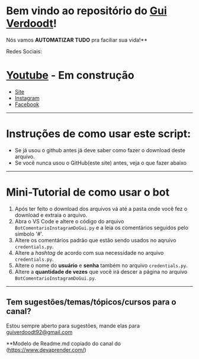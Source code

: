 # Bem vindo ao repositório do [Gui Verdoodt](https://www.beacons.page/guiverdoodt)!

Nós vamos **AUTOMATIZAR TUDO** pra faciliar sua vida!**

Redes Sociais:
# [Youtube](https://www.youtube.com/guiverdoodt) - Em construção
* [Site](www.beacons.page/guiverdoodt)
* [Instagram](https://www.instagram.com/guiverdoodt/)
* [Facebook](https://www.facebook.com/guiverdoodt92/)

---

# Instruções de como usar este script:

 - Se já usou o github antes já deve saber como fazer o download deste arquivo.
 - Se você nunca usou o GitHub(este site) antes, veja o que fazer abaixo

---

# Mini-Tutorial de como usar o bot

1. Após ter feito o download dos arquivos vá até a pasta onde você fez o download e extraia o arquivo.
2. Abra o VS Code e altere o código do arquivo `BotComentarioInstagramDoGui.py` e a leia os comentários seguidos pelo simbolo '#'.
3. Altere os comentários padrão que estão sendo usados no aqruivo `credentials.py`.
4. Altere a *hashtag* de acordo com sua necessidade no arquivo `credentials.py`.
5. Altere o nome do **usuário** e **senha** também no arquivo `credentials.py`.
6. Altere a **quantidade de vezes** que você irá descer a página no arquivo `BotComentarioInstagramDoGui.py`.

---

## Tem sugestões/temas/tópicos/cursos para o canal?
Estou sempre aberto para sugestões, mande elas para guiverdoodt92@gmail.com

**Modelo de Readme.md copiado do canal do (https://www.devaprender.com/)
